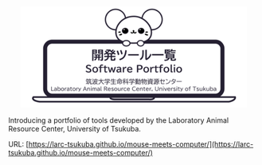 
<p align="center">
    <a href="https://larc-tsukuba.github.io/mouse-meets-computer/" target="_blank">
        <img src="image/header-mouse-meets-computer.png" alt="LARC-TOOLS Logo" width="90%">
    </a>
</p>


Introducing a portfolio of tools developed by the Laboratory Animal Resource Center, University of Tsukuba.

URL: [https://larc-tsukuba.github.io/mouse-meets-computer/](https://larc-tsukuba.github.io/mouse-meets-computer/)
